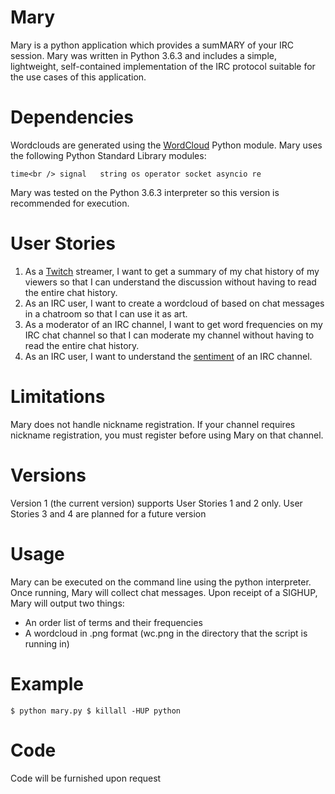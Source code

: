 # Mary
Mary is a python application which provides a sumMARY of your IRC session. Mary was written in Python 3.6.3 and includes a simple, lightweight, self-contained implementation of the IRC protocol suitable for the use cases of this application.

# Dependencies
Wordclouds are generated using the [WordCloud](https://github.com/amueller/word_cloud) Python module. Mary uses the following Python Standard Library modules:

`time<br />
signal  
string
os
operator
socket
asyncio
re `

Mary was tested on the Python 3.6.3 interpreter so this version is recommended for execution.

# User Stories
1. As a [Twitch](http://www.twitch.tv) streamer, I want to get a summary of my chat history of my viewers so that I can understand the discussion without having to read the entire chat history.
2. As an IRC user, I want to create a wordcloud of based on chat messages in a chatroom so that I can use it as art.
3. As a moderator of an IRC channel, I want to get word frequencies on my IRC chat channel so that I can moderate my channel without having to read the entire chat history.
4. As an IRC user, I want to understand the [sentiment](https://en.wikipedia.org/wiki/Latent_semantic_analysis) of an IRC channel.

# Limitations
Mary does not handle nickname registration. If your channel requires nickname registration, you must register before using Mary on that channel.

# Versions
Version 1 (the current version) supports User Stories 1 and 2 only. User Stories 3 and 4 are planned for a future version

# Usage
Mary can be executed on the command line using the python interpreter. Once running, Mary will collect chat messages. Upon receipt of a SIGHUP, Mary will output two things:
* An order list of terms and their frequencies
* A wordcloud in .png format (wc.png in the directory that the script is running in)

# Example
`$ python mary.py
$ killall -HUP python`

# Code
Code will be furnished upon request
